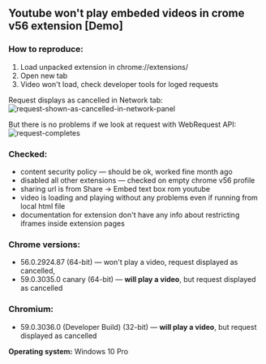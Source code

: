 ## Youtube won't play embeded videos in crome v56 extension [Demo]

### How to reproduce:

1. Load unpacked extension in chrome://extensions/
1. Open new tab
1. Video won't load, check developer tools for loged requests

Request displays as cancelled in Network tab:
![request-shown-as-cancelled-in-network-panel](https://cloud.githubusercontent.com/assets/1920639/23737642/037779e0-049d-11e7-8934-9dc33a2bbd98.PNG)

But there is no problems if we look at request with WebRequest API:
![request-completes](https://cloud.githubusercontent.com/assets/1920639/23737663/25d8f6e4-049d-11e7-91f0-7bca6135cb67.PNG)


### Checked:
* content security policy — should be ok, worked fine month ago
* disabled all other extensions — checked on empty chrome v56 profile
* sharing url is from Share → Embed text box rom youtube
* video is loading and playing without any problems even if running from local html file
* documentation for extension don't have any info about restricting iframes inside extension pages

### Chrome versions:
* 56.0.2924.87 (64-bit) — won't play a video, request displayed as cancelled,
* 59.0.3035.0 canary (64-bit) — **will play a video**, but request displayed as cancelled

### Chromium:
* 59.0.3036.0 (Developer Build) (32-bit) — **will play a video**, but request displayed as cancelled

**Operating system:** Windows 10 Pro
